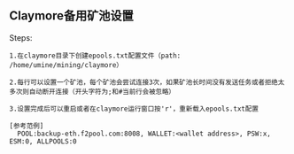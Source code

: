 ## Claymore备用矿池设置
  Steps:
  
    1.在claymore目录下创建epools.txt配置文件（path: /home/umine/mining/claymore）
    
    2.每行可以设置一个矿池，每个矿池会尝试连接3次，如果矿池长时间没有发送任务或者拒绝太多次则自动断开连接（开头字符为;和#当前行会被忽略）
    
    3.设置完成后可以重启或者在claymore运行窗口按'r'，重新载入epools.txt配置
    
    [参考范例]
      POOL:backup-eth.f2pool.com:8008, WALLET:<wallet address>, PSW:x, ESM:0, ALLPOOLS:0
